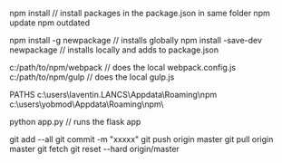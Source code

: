 npm install // install packages in the package.json in same folder
npm update
npm outdated

npm install -g newpackage  // installs globally
npm install -save-dev newpackage  // installs locally and adds to package.json


c:/path/to/npm/webpack  //  does the local webpack.config.js
c:/path/to/npm/gulp //  does the local gulp.js

PATHS
c:\users\laventin.LANCS\Appdata\Roaming\npm\
c:\users\yobmod\Appdata\Roaming\npm\


python app.py   // runs the flask app

git add --all
git commit -m "xxxxx"
git push origin master
git pull origin master
git fetch
git reset --hard origin/master
